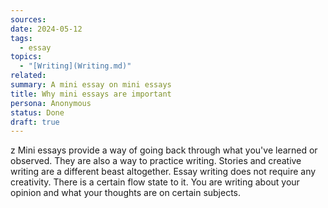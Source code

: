 ```yaml
---
sources: 
date: 2024-05-12
tags:
  - essay
topics:
  - "[Writing](Writing.md)"
related: 
summary: A mini essay on mini essays
title: Why mini essays are important
persona: Anonymous
status: Done
draft: true
---
```

z
Mini essays provide a way of going back through what you've learned or observed. They are also a way to practice writing. Stories and creative writing are a different beast altogether. Essay writing does not require any creativity. There is a certain flow state to it. You are writing about your opinion and what your thoughts are on certain subjects. 